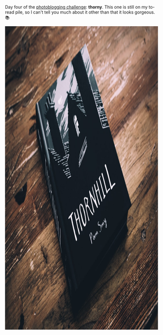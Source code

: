 ---
---

Day four of the [photoblogging challenge](https://micro.welltempered.net/2022/04/30/the-may-photoblogging.html): **thorny**. This one is still on my to-read pile, so I can't tell you much about it other than that it looks gorgeous. 📚

<img src="/images/thornhill.jpg" alt="A pretty thick book, Thornhill by Pam Smy, lays on a wooden table. The cover is illustrated in black and white. The silhouette of a house with a prominent chimney on a moonlit night. A person, maybe a woman, looks out from a lit window. The title is handwritten in all caps." width="1500" height="1000" />
